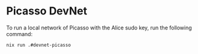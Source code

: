 # Picasso DevNet

To run a local network of Picasso with the Alice sudo key, run the following command:

```shell
nix run .#devnet-picasso
```